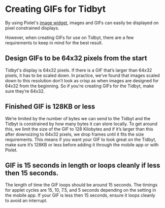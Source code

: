 # Creating GIFs for Tidbyt

By using Pixlet's [image widget](widgets.md), images and GIFs can easily be displayed on pixel constrained displays. 

However, when creating GIFs for use on Tidbyt, there are a few requirements to keep in mind for the best result.

## Design GIFs to be 64x32 pixels from the start
Tidbyt's display is 64x32 pixels. If there is a GIF that’s larger than 64x32 pixels, it has to be scaled down. In practice, we’ve found that images scaled down to this resolution don’t look as crisp as when images are designed for 64x32 from the beginning. So if you’re creating GIFs for the Tidbyt, make sure they’re 64x32.

## Finished GIF is 128KB or less
We’re limited by the number of bytes we can send to the Tidbyt and the Tidbyt is constrained by how many bytes it can store locally. To get around this, we limit the size of the GIF to 128 Kilobytes and if it’s larger than this after downsizing to 64x32 pixels, we drop frames until it fits the size requirements. This means if you want your GIF to look great on the Tidbyt, make sure it’s 128KB or less before adding it through the mobile app or with Pixlet.

## GIF is 15 seconds in length or loops cleanly if less then 15 seconds.
The length of time the GIF loops should be around 15 seconds. The timings for applet cycles are 15, 10, 7.5, and 5 seconds depending on the setting in the mobile app. If your GIF is less then 15 seconds, ensure it loops cleanly to avoid an interrupt.
